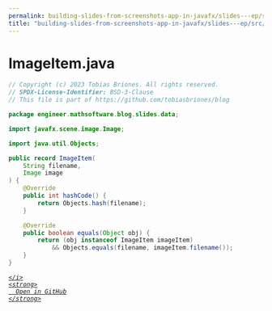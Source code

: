 ```yaml
---
permalink: building-slides-from-screenshots-app-in-javafx/slides---ep/src/main/java/engineer/mathsoftware/blog/slides/data/ImageItem.java.html
title: "building-slides-from-screenshots-app-in-javafx/slides---ep/src/main/java/engineer/mathsoftware/blog/slides/data/ImageItem.java"
---
```


# ImageItem.java
```java
// Copyright (c) 2023 Tobias Briones. All rights reserved.
// SPDX-License-Identifier: BSD-3-Clause
// This file is part of https://github.com/tobiasbriones/blog

package engineer.mathsoftware.blog.slides.data;

import javafx.scene.image.Image;

import java.util.Objects;

public record ImageItem(
    String filename,
    Image image
) {
    @Override
    public int hashCode() {
        return Objects.hash(filename);
    }

    @Override
    public boolean equals(Object obj) {
        return (obj instanceof ImageItem imageItem)
            && Objects.equals(filename, imageItem.filename());
    }
}

```
<div class="social open-gh-btn my-4">
  <a class="btn btn-github" href="https://github.com/tobiasbriones/blog/tree/main/swe/dev/java/javafx/drawing/productivity/building-slides-from-screenshots-app-in-javafx/slides---ep/src/main/java/engineer/mathsoftware/blog/slides/data/ImageItem.java" target="_blank">
    <i class="fab fa-github">
      
    </i>
    <strong>
      Open in GitHub
    </strong>
  </a>
</div>